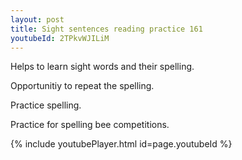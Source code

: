 ```yaml
---
layout: post
title: Sight sentences reading practice 161
youtubeId: 2TPkvWJILiM
---
```

 
 
Helps to learn sight words and their spelling.

Opportunitiy to repeat the spelling. 

Practice spelling. 
 
Practice for spelling bee competitions. 
 
{% include youtubePlayer.html id=page.youtubeId %}
 
 
